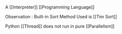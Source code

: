 A [[Interpreter]] [[Programming Language]]

Observation : Built-in Sort Method Used is [[Tim Sort]]

Python [[Thread]] does not run in pure [[Parallelism]]